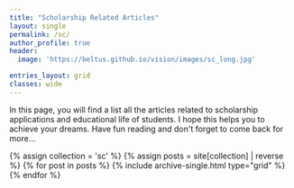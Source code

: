```yaml
---
title: "Scholarship Related Articles"
layout: single
permalink: /sc/
author_profile: true
header:
  image: 'https://beltus.github.io/vision/images/sc_long.jpg'

entries_layout: grid
classes: wide
---
```


In this page, you will find a list all the articles related to scholarship applications and educational life of students. I hope this helps you to achieve your dreams. Have fun reading and don't forget to come back for more...


<div class="grid__wrapper">
  {% assign collection = 'sc' %}
  {% assign posts = site[collection] | reverse %}
  {% for post in posts %}
    {% include archive-single.html type="grid" %}
  {% endfor %}
</div>
